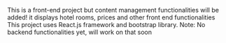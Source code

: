 This is a front-end project but content management functionalities will be added!
it displays hotel rooms, prices and other front end functionalities
This project uses React.js framework and bootstrap library.
Note: No backend functionalities yet, will work on that soon 
